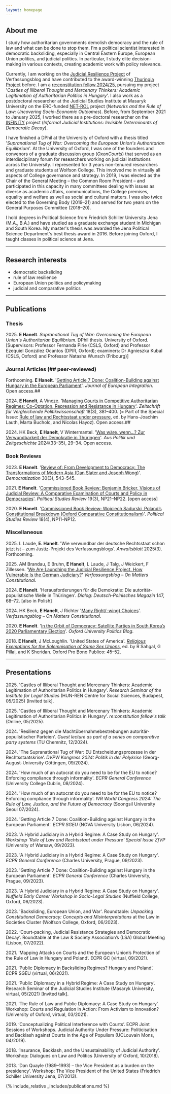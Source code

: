 ```yaml
---
layout: homepage
---
```


## About me

I study how authoritarian governments demolish democracy and the rule of law and what can be done to stop them. I'm a political scientist interested in democratic backsliding, especially in Central Eastern Europe, European Union politics, and judicial politics. In particular, I study elite decision-making in various contexts, creating academic work with policy relevance. 

Currently, I am working on the [Judicial Resilience Project](https://verfassungsblog.de/judicial-resilience-project/) of Verfassungsblog and have contributed to the award-winning [Thuringia Project](https://verfassungsblog.de/the-thuringia-project/) before. I am a [re:constitution fellow 2024/25](https://www.reconstitution.eu/en/fellows/detail/20242025/etienne-hanelt), pursuing my project '_Castles of Illiberal Thought and Mercenary Thinkers: Academic Legitimation of Authoritarian Politics in Hungary_'. I also work as a postdoctoral researcher at the Judicial Studies Institute at Masaryk University on the ERC-funded [NET-ROL](https://net-rol.eu) project (_Networks and the Rule of Law: Uncovering Socio-Economic Outcomes_). Before, from September 2021 to January 2025, I worked there as a pre-doctoral researcher on the [INFINITY](https://justin.law.muni.cz/en/projects/infinity-2021-2026) project (_Informal Judicial Institutions: Invisible Determinants of Democratic Decay_). 

I have finished a DPhil at the University of Oxford with a thesis titled '_Supranational Tug of War: Overcoming the European Union's Authoritarian Equilibrium_'. At the University of Oxford, I was one of the founders and convenors of a graduate discussion group  (_OxonCourts_) that served as an interdisciplinary forum for researchers working on judicial institutions across the University. I represented for 3 years non-tenured researchers and graduate students at Wolfson College. This involved me in virtually all aspects of College governance and strategy. In 2019, I was elected as the Chair of the General Meeting – the Common Room President – and participated in this capacity in many committees dealing with issues as diverse as academic affairs, communications, the College premises, equality and welfare as well as social and cultural matters. I was also twice elected to the Governing Body (2019–21) and served for two years on the General Purposes Committee (2018–20).

I hold degrees in Political Science from Friedrich Schiller University Jena (M.A., B.A.) and have studied as a graduate exchange student in Michigan and South Korea. My master's thesis was awarded the Jena Political Science Department's best thesis award in 2016. Before joining Oxford, I taught classes in political science at Jena. 

---

## Research interests

- democratic backsliding
- rule of law resilience
- European Union politics and policymaking
- judicial and comparative politics


---

<!-- 
## Working papers
2023 E Hanelt, A Vincze. '[A Hybrid Judiciary in a Hybrid Regime: A Case Study on Hungary](https://justin.law.muni.cz/media/3565890/hanelt-vincze_a-hybrid-judiciary-in-a-hybrid-regime-2023.pdf)'. _JUSTIN Working Papers_ 2023/07.

---
-->

## Publications

### Thesis
2025\. **E Hanelt**. _Supranational Tug of War: Overcoming the European Union's Authoritarian Equilibrium._ DPhil thesis. University of Oxford. [Supervisors: Professor Fernanda Pirie (CSLS, Oxford) and Professor Ezequiel González Ocantos (DPIR, Oxford); examiners: Dr Agnieszka Kubal (CSLS, Oxford) and Professor Natasha Wunsch (Fribourg)]


### Journal Articles (## peer-reviewed)


Forthcoming\. **E Hanelt**. '[Getting Article 7 Done: Coalition-Building against Hungary in the European Parliament](https://doi.org/10.1080/07036337.2024.2441977)'. _Journal of European Integration_. Open access.##

2024\. **E Hanelt**, A Vincze. '[Managing Courts in Competitive Authoritarian Regimes: Co-Optation, Repression and Resistance in Hungary](https://doi.org/10.1007/s12286-024-00621-y)'. _Zeitschrift für Vergleichende Politikwissenschaft_ 18(3), 381–400. (= Part of the Special Issue: [Rule of law and Rechtsstaat under pressure](https://link.springer.com/journal/12286/volumes-and-issues/19-2), ed. by Hans-Joachim Lauth, Marta Bucholc, and Nicolas Hayoz). Open access.##

2024\. HK Beck, **E Hanelt**, V Wintermantel. '[Was wäre, wenn…? Zur Verwundbarkeit der Demokratie in Thüringen](https://www.bpb.de/shop/zeitschriften/apuz/fokus-ostdeutschland-2024/551117/was-waere-wenn/)'. _Aus Politik und Zeitgeschichte_ 2024(33–35), 29–34. Open access.


### Book Reviews

2023\. **E Hanelt**. '[Review of: From Development to Democracy: The Transformations of Modern Asia (Dan Slater and Joseph Wong)](https://doi.org/10.1080/13510347.2023.2168262)'. _Democratization_ 30(3), 543–545.

2021\. **E Hanelt**. '[Commissioned Book Review: Benjamin Bricker, Visions of Judicial Review: A Comparative Examination of Courts and Policy in Democracies](https://doi.org/10.1177/1478929920971971)'. _Political Studies Review_ 19(3), NP21–NP22. [open access]

2020\. **E Hanelt**. '[Commissioned Book Review: Wojciech Sadurski, Poland’s Constitutional Breakdown (Oxford Comparative Constitutionalism)](https://doi.org/10.1177/1478929920931440)'. _Political Studies Review_ 18(4), NP11–NP12.


### Miscellaneous
2025\. L Laude, **E. Hanelt**. 'Wie verwundbar der deutsche Rechtsstaat schon jetzt ist – zum Justiz-Projekt
des Verfassungsblogs'. _Anwaltsblatt_ 2025(3). Forthcoming.

2025\. AM Brandau, E Bruhn, **E Hanelt**, L Laude, J Talg, J Weickert, F Zillessen. '[We Are Launching the Judicial Resilience Project. How Vulnerable Is the German Judiciary?](https://verfassungsblog.de/we-are-launching-the-judicial-resilience-project/)' _Verfassungsblog – On Matters Constitutional_.

2024\. **E Hanelt**. 'Herausforderungen für die Demokratie: Die autoritär-populistische Welle in Thüringen'. _Dialog: Deutsch-Polnisches Magazin_ 147, 68–72. [also in Polish]

2024\. HK Beck, **E Hanelt**, J Richter '[Many Right(-wing) Choices](https://verfassungsblog.de/many-right-wing-choices/)'. _Verfassungsblog – On Matters Constitutional_.

2020\. **E Hanelt**. '[In the Orbit of Democracy: Satellite Parties in South Korea’s 2020 Parliamentary Election](https://blog.politics.ox.ac.uk/in-the-orbit-of-democracy-satellite-parties-in-south-koreas-2020-parliamentary-election/)'. _Oxford University Politics Blog_.

2018\. **E Hanelt**, J McLoughlin. 'United States of America'. [_Religious Exemptions for the Solemnisation of Same Sex Unions_](https://www.law.ox.ac.uk/sites/files/oxlaw/5._religious_exemptions_for_the_soleminsation_of_same_sex_unions_.pdf), ed. by R Sahgal, G Pillai, and K Sheridan. Oxford Pro Bono Publico: 45–52.


---

## Presentations

2025\. 'Castles of Illiberal Thought and Mercenary Thinkers: Academic Legitimation of Authoritarian Politics in Hungary'. _Research Seminar of the Institute for Legal Studies_ (HUN-REN Centre for Social Sciences, Budapest, 05/2025) [Invited talk].

2025\. 'Castles of Illiberal Thought and Mercenary Thinkers: Academic Legitimation of Authoritarian Politics in Hungary'. _re:constitution fellow's talk_ (Online, 05/2025).

2024\. 'Resilienz gegen die Machtübernahmebestrebungen autoritär-populistischer Parteien'. _Guest lecture as part of a series on comparative party systems_ (TU Chemnitz, 12/2024).

2024\. 'The Supranational Tug of War: EU Entscheidungsprozesse in der Rechtsstaatskrise'. _DVPW Kongress 2024: Politik in der Polykrise_ (Georg-August-University Göttingen, 09/2024). 

2024\. 'How much of an autocrat do you need to be for the EU to notice? Enforcing compliance through informality'. _ECPR General Conference_ (University College Dublin, 08/2024).  

2024\. 'How much of an autocrat do you need to be for the EU to notice? Enforcing compliance through informality'. _IVR World Congress 2024: The Rule of Law, Justice, and the Future of Democracy_ (Soongsil University Seoul 07/2024).

2024\. 'Getting Article 7 Done: Coalition-Building against Hungary in the European Parliament'. _ECPR SGEU_ (NOVA University Lisbon, 06/2024). 

2023\. 'A Hybrid Judiciary in a Hybrid Regime: A Case Study on Hungary'. _Workshop 'Rule of Law and Rechtsstaat under Pressure' Special Issue ZfVP_ (University of Warsaw, 09/2023).

2023\. 'A Hybrid Judiciary in a Hybrid Regime: A Case Study on Hungary'. _ECPR General Conference_ (Charles University, Prague, 09/2023).

2023\. 'Getting Article 7 Done: Coalition-Building against Hungary in the European Parliament'. _ECPR General Conference_ (Charles University, Prague, 09/2023).

2023\. 'A Hybrid Judiciary in a Hybrid Regime: A Case Study on Hungary'. _Nuffield Early Career Workshop in Socio-Legal Studies_ (Nuffield College, Oxford, 06/2023).

2023\. 'Backsliding, European Union, and War'. Roundtable: _Unpacking Constitutional Democracy: Concepts and Misinterpretations_ at the Law in Societies Cluster (Wolfson College, Oxford, 06/2023).

2022\. ‘Court-packing, Judicial Resistance Strategies and Democratic Decay’. Roundtable at the Law & Society Association’s (LSA) Global Meeting (Lisbon, 07/2022).

2021\. ‘Mapping Attacks on Courts and the European Union’s Protection of the Rule of Law in Hungary and Poland’. ECPR GC (virtual, 09/2021).

2021\. ‘Public Diplomacy in Backsliding Regimes? Hungary and Poland’. ECPR SGEU (virtual, 06/2021).

2021\. ‘Public Diplomacy in a Hybrid Regime: A Case Study on Hungary’. Research Seminar of the Judicial Studies Institute (Masaryk University, virtual, 05/2021) [Invited talk].

2021\. ‘The Rule of Law and Public Diplomacy: A Case Study on Hungary’. Workshop: Courts and Regulation in Action: From Activism to Innovation? (University of Oxford, virtual, 03/2021).

2019\. ‘Conceptualizing Political Interference with Courts’. ECPR Joint Sessions of Workshops. Judicial Authority Under Pressure: Politicisation and Backlash against Courts in the Age of Populism (UCLouvain Mons, 04/2019).

2018\. ‘Insurance, Backlash, and the Unsustainability of Judicial Authority’. Workshop: Dialogues on Law and Politics (University of Oxford, 10/2018).

2013\. ‘Dan Quayle (1989–1993) – the Vice President as a burden on the presidency’. Workshop: The Vice President of the United States (Friedrich Schiller University Jena, 07/2013).




{% include_relative _includes/publications.md %}
<!-- 

{% include_relative _includes/services.md %}
-->
